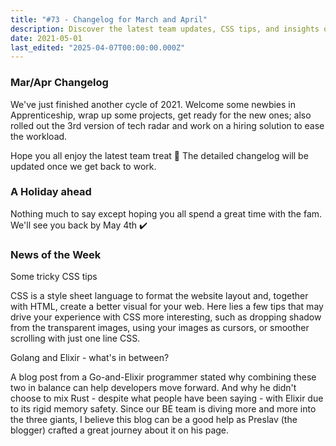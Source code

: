 ```yaml
---
title: "#73 - Changelog for March and April"
description: Discover the latest team updates, CSS tips, and insights on combining Golang and Elixir for better web development in our Mar/Apr changelog.
date: 2021-05-01
last_edited: "2025-04-07T00:00:00.000Z"
---
```


### Mar/Apr Changelog

We've just finished another cycle of 2021. Welcome some newbies in Apprenticeship, wrap up some projects, get ready for the new ones; also rolled out the 3rd version of tech radar and work on a hiring solution to ease the workload.

Hope you all enjoy the latest team treat 🖤 The detailed changelog will be updated once we get back to work.

### A Holiday ahead

Nothing much to say except hoping you all spend a great time with the fam. We'll see you back by May 4th ✔️

### News of the Week

Some tricky CSS tips

CSS is a style sheet language to format the website layout and, together with HTML, create a better visual for your web. Here lies a few tips that may drive your experience with CSS more interesting, such as dropping shadow from the transparent images, using your images as cursors, or smoother scrolling with just one line CSS.

Golang and Elixir - what's in between?

A blog post from a Go-and-Elixir programmer stated why combining these two in balance can help developers move forward. And why he didn't choose to mix Rust - despite what people have been saying - with Elixir due to its rigid memory safety. Since our BE team is diving more and more into the three giants, I believe this blog can be a good help as Preslav (the blogger) crafted a great journey about it on his page.

